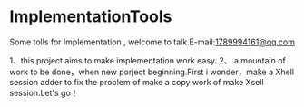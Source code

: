 # ImplementationTools
Some tolls for Implementation , welcome to talk.E-mail:1789994161@qq.com

1、this project aims to make implementation work easy.
2、 a mountain of work to be done，when new porject beginning.First i wonder，make a Xhell session adder to fix the problem of make a copy work of make Xsell session.Let's go！
